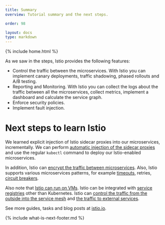 ```yaml
---
title: Summary
overview: Tutorial summary and the next steps.

order: 98

layout: docs
type: markdown
---
```

{% include home.html %}

As we saw in the steps, Istio provides the following features:
* Control the traffic between the microservices. With Istio you can implement canary deployments, traffic shadowing, phased rollouts and A/B testing.
* Reporting and Monitoring. With Istio you can collect the logs about the traffic between all the microservices, collect metrics, implement a dashboard and calculate the service graph.
* Enforce security policies.
* Implement fault injection.

# Next steps to learn Istio
We learned explicit injection of Istio sidecar proxies into our microservices, incrementally. We can perform [automatic injection of the sidecar proxies]({{home}}/docs/setup/kubernetes/sidecar-injection.html#automatic-sidecar-injection) and use the regular `kubectl` command to deploy our Istio-enabled microservices.

In addition, Istio can [encrypt the traffic between microservices]({{home}}/docs/tasks/security/mutual-tls.html). Also, Istio supports various microservices patterns, for example [timeouts]({{home}}/docs/tasks/traffic-management/request-timeouts.html), retries, [circuit breakers]({{home}}/docs/tasks/traffic-management/circuit-breaking.html).

Also note that [Istio can run on VMs]({{home}}/docs/guides/integrating-vms.html). Istio can be integrated with [service registries]({{home}}/docs/setup/) other than Kubernetes. Istio can [control the traffic from the outside into the service mesh]({{home}}/docs/tasks/traffic-management/ingress.html) and [the traffic to external services]({{home}}/docs/tasks/traffic-management/egress.html).

See more guides, tasks and blog posts at [istio.io]({{home}}).

{% include what-is-next-footer.md %}
